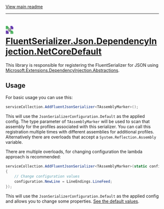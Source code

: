 [//]: # (Header)

<a href="https://github.com/Marvin-Brouwer/FluentSerializer#readme">
	View main readme
</a><hr/>
<h1>
	<img alt="icon" width="26" height="26"
		src="https://github.com/Marvin-Brouwer/FluentSerializer/raw/main/doc/logo/Logo.json.optimized.svg" />
	<a href="https://github.com/Marvin-Brouwer/FluentSerializer/blob/main/src/FluentSerializer.Json.DependencyInjection.NetCoreDefault#readme">
		FluentSerializer.Json.DependencyInjection.NetCoreDefault
	</a>
</h1>

[//]: # (Body)
[DependencyInjectionNuget]: (https://www.nuget.org/packages/Microsoft.Extensions.DependencyInjection.Abstractions/)

This library is responsible for registering the FluentSerializer for JSON using
[Microsoft.Extensions.DependencyInjection.Abstractions][DependencyInjectionNuget].

## Usage

[configuration-doc]: https://github.com/Marvin-Brouwer/FluentSerializer/blob/main/src/FluentSerializer.Json/Readme.md#configuration

For basic usage you can use this:

```csharp
serviceCollection.AddFluentJsonSerializer<TAssemblyMarker>();
```

This will use the `JsonSerializerConfiguration.Default` as the applied config.
The type parameter of `TAssemblyMarker` will be used to scan that assembly for the profiles associated with this serializer.
You can call this registration multiple times with different assemblies for additional profiles.
Alternatively there are overloads that accept a `System.Reflection.Assembly` variable.

There are multiple overloads, for changing configuration the lambda approach is recommended:

```csharp
serviceCollection.AddFluentJsonSerializer<TAssemblyMarker>(static configuration =>
{
	// Change configuration values
	configuration.NewLine = LineEndings.LineFeed;
});
```

This will use the `JsonSerializerConfiguration.Default` as the applied config and allows you to change some properties.
[See the default values][configuration-doc].
